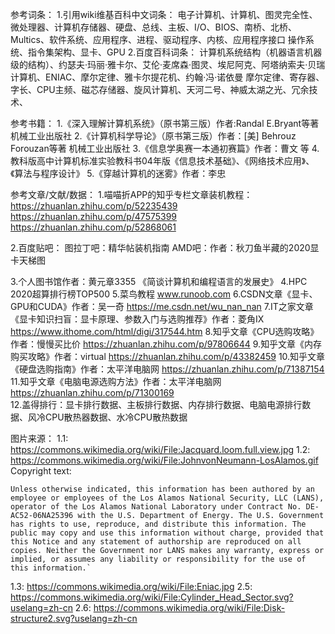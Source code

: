 参考词条：
1.引用wiki维基百科中文词条：
电子计算机、计算机、图灵完全性、微处理器、计算机存储器、硬盘、总线、主板、I/O、BIOS、南桥、北桥、Multics、软件系统、应用程序、进程、驱动程序、内核、应用程序接口
操作系统、指令集架构、显卡、GPU
2.百度百科词条：
计算机系统结构（机器语言机器级的结构）、约瑟夫·玛丽·雅卡尔、艾伦·麦席森·图灵、埃尼阿克、阿塔纳索夫·贝瑞计算机、ENIAC、摩尔定律、雅卡尔提花机、约翰·冯·诺依曼
摩尔定律、寄存器、字长、CPU主频、磁芯存储器、旋风计算机、天河二号、神威太湖之光、冗余技术、

参考书籍：
1.《深入理解计算机系统》（原书第三版）作者:Randal E.Bryant等著 机械工业出版社
2.《计算机科学导论》（原书第三版）作者：[美] Behrouz Forouzan等著 机械工业出版社
3.《信息学奥赛一本通初赛篇》作者：曹文 等
4.教科版高中计算机标准实验教科书04年版《信息技术基础》、《网络技术应用》、《算法与程序设计》
5.《穿越计算机的迷雾》作者：李忠

参考文章/文献/数据：
1.喵喵折APP的知乎专栏文章装机教程：
https://zhuanlan.zhihu.com/p/52235439
https://zhuanlan.zhihu.com/p/47575399
https://zhuanlan.zhihu.com/p/52868061

2.百度贴吧：
图拉丁吧：精华帖装机指南
AMD吧：作者：秋刀鱼半藏的2020显卡天梯图

3.个人图书馆作者：黄元章3355 《简谈计算机和编程语言的发展史》
4.HPC 2020超算排行榜TOP500
5.菜鸟教程 www.runoob.com
6.CSDN文章《显卡、GPU和CUDA》作者：吴一奇 https://me.csdn.net/wu_nan_nan
7.IT之家文章《显卡知识扫盲：显卡原理、参数入门与选购推荐》作者：菱角IX https://www.ithome.com/html/digi/317544.htm
8.知乎文章《CPU选购攻略》作者：慢慢买比价 https://zhuanlan.zhihu.com/p/97806644
9.知乎文章《内存购买攻略》作者：virtual https://zhuanlan.zhihu.com/p/43382459
10.知乎文章《硬盘选购指南》作者：太平洋电脑网 https://zhuanlan.zhihu.com/p/71387154  
11.知乎文章《电脑电源选购方法》作者：太平洋电脑网 https://zhuanlan.zhihu.com/p/71300169  
12.盖得排行：显卡排行数据、主板排行数据、内存排行数据、电脑电源排行数据、风冷CPU散热器数据、水冷CPU散热数据

图片来源：
1.1: https://commons.wikimedia.org/wiki/File:Jacquard.loom.full.view.jpg
1.2: https://commons.wikimedia.org/wiki/File:JohnvonNeumann-LosAlamos.gif
Copyright text:
```
Unless otherwise indicated, this information has been authored by an employee or employees of the Los Alamos National Security, LLC (LANS), operator of the Los Alamos National Laboratory under Contract No. DE-AC52-06NA25396 with the U.S. Department of Energy. The U.S. Government has rights to use, reproduce, and distribute this information. The public may copy and use this information without charge, provided that this Notice and any statement of authorship are reproduced on all copies. Neither the Government nor LANS makes any warranty, express or implied, or assumes any liability or responsibility for the use of this information.`
```
1.3: https://commons.wikimedia.org/wiki/File:Eniac.jpg
2.5: https://commons.wikimedia.org/wiki/File:Cylinder_Head_Sector.svg?uselang=zh-cn
2.6: https://commons.wikimedia.org/wiki/File:Disk-structure2.svg?uselang=zh-cn


